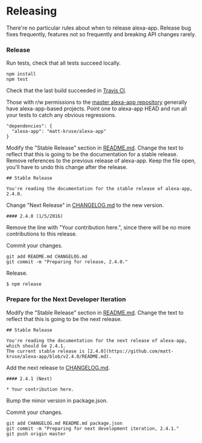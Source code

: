 Releasing
=========

There're no particular rules about when to release alexa-app. Release bug fixes frequently, features not so frequently and breaking API changes rarely.

### Release

Run tests, check that all tests succeed locally.

```
npm install
npm test
```

Check that the last build succeeded in [Travis CI](https://travis-ci.org/matt-kruse/alexa-app).

Those with r/w permissions to the [master alexa-app repository](https://github.com/matt-kruse/alexa-app) generally have alexa-app-based projects. Point one to alexa-app HEAD and run all your tests to catch any obvious regressions.

```
"dependencies": {
  "alexa-app": "matt-kruse/alexa-app"
}
```

Modify the "Stable Release" section in [README.md](README.md). Change the text to reflect that this is going to be the documentation for a stable release. Remove references to the previous release of alexa-app. Keep the file open, you'll have to undo this change after the release.

```
## Stable Release

You're reading the documentation for the stable release of alexa-app, 2.4.0.
```

Change "Next Release" in [CHANGELOG.md](CHANGELOG.md) to the new version.

```
#### 2.4.0 (1/5/2016)
```

Remove the line with "Your contribution here.", since there will be no more contributions to this release.

Commit your changes.

```
git add README.md CHANGELOG.md
git commit -m "Preparing for release, 2.4.0."
```

Release.

```
$ npm release
```

### Prepare for the Next Developer Iteration

Modify the "Stable Release" section in [README.md](README.md). Change the text to reflect that this is going to be the next release.

```
## Stable Release

You're reading the documentation for the next release of alexa-app, which should be 2.4.1.
The current stable release is [2.4.0](https://github.com/matt-kruse/alexa-app/blob/v2.4.0/README.md).
```

Add the next release to [CHANGELOG.md](CHANGELOG.md).

```
#### 2.4.1 (Next)

* Your contribution here.
```

Bump the minor version in package.json.

Commit your changes.

```
git add CHANGELOG.md README.md package.json
git commit -m "Preparing for next development iteration, 2.4.1."
git push origin master
```
